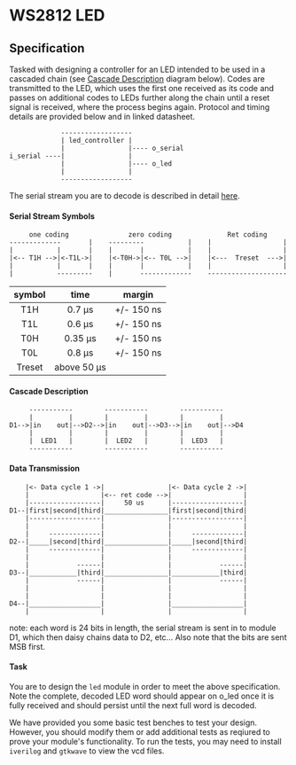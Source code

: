 # WS2812 LED

## Specification
Tasked with designing a controller for an LED intended to be used in a cascaded chain (see [Cascade Description](#cascade-description) diagram below). Codes are transmitted to the LED, which uses the first one received as its code and passes on additional codes to LEDs further along the chain until a reset signal is received, where the process begins again. Protocol and timing details are provided below and in linked datasheet.
<!-- language: lang-none -->
                 ------------------
                 | led_controller |
                 |                |---- o_serial
    i_serial ----|                |
                 |                |---- o_led
                 |                |
                 ------------------
The serial stream you are to decode is described in detail
[here](https://cdn-shop.adafruit.com/datasheets/WS2812.pdf).

#### Serial Stream Symbols
<!-- language: lang-none -->
         one coding               zero coding              Ret coding
    -------------       |    ---------           |    |                  |
    |           |       |    |       |           |    |                  |
    |<-- T1H -->|<-T1L->|    |<-T0H->|<-- T0L -->|    |<---  Treset  --->|
    |           |       |    |       |           |    |                  |
    |           ---------    |       -------------    --------------------

| symbol   | time           | margin     |
|:--------:|:--------------:|:----------:|
| T1H      | 0.7 &mu;s      | +/- 150 ns |
| T1L      | 0.6 &mu;s      | +/- 150 ns |
| T0H      | 0.35 &mu;s     | +/- 150 ns |
| T0L      | 0.8 &mu;s      | +/- 150 ns |
| Treset   | above 50 &mu;s |            |

#### Cascade Description
<!-- language: lang-none -->
         -----------        -----------        -----------
         |         |        |         |        |         |
    D1-->|in    out|-->D2-->|in    out|-->D3-->|in    out|-->D4
         |         |        |         |        |         |
         |  LED1   |        |  LED2   |        |  LED3   |
         -----------        -----------        -----------

#### Data Transmission
<!-- language: lang-none -->
        |<- Data cycle 1 ->|                |<- Data cycle 2 ->|
        |                  |<-- ret code -->|                  |
        |------------------|     50 us      |------------------|
    D1--|first|second|third|________________|first|second|third|
        |------------------|                |------------------|
        |                  |                |                  |
        |     -------------|                |     -------------|
    D2--|_____|second|third|________________|_____|second|third|
        |     -------------|                |     -------------|
        |                  |                |                  |
        |            ------|                |            ------|
    D3--|____________|third|________________|____________|third|
        |            ------|                |            ------|
        |                  |                |                  |
        |                  |                |                  |
    D4--|__________________|                |__________________|
        |                  |                |                  |
note: each word is 24 bits in length, the serial stream is sent in to module D1,
      which then daisy chains data to D2, etc... Also note that the bits are
      sent MSB first.

#### Task
You are to design the `led` module in order to meet the above specification. Note the complete, decoded LED word should appear on o_led once it is fully received and should persist until the next full word is decoded.

We have provided you some basic test benches to test your design. However, you should modify them or add additional tests as reqiured to prove your module's functionality. To run the tests, you may need to install `iverilog` and `gtkwave` to view the vcd files.

